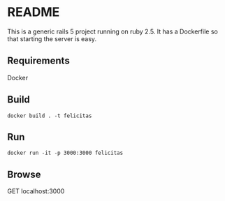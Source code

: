 # README

This is a generic rails 5 project running on ruby 2.5. It has a Dockerfile so that starting the server is easy.

## Requirements

Docker

## Build

`docker build . -t felicitas`

## Run

`docker run -it -p 3000:3000 felicitas`

## Browse

GET localhost:3000
